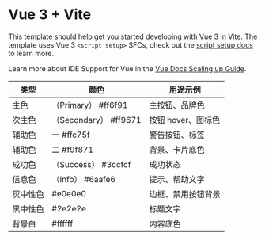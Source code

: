 # Vue 3 + Vite

This template should help get you started developing with Vue 3 in Vite. The template uses Vue 3 `<script setup>` SFCs, check out the [script setup docs](https://v3.vuejs.org/api/sfc-script-setup.html#sfc-script-setup) to learn more.

Learn more about IDE Support for Vue in the [Vue Docs Scaling up Guide](https://vuejs.org/guide/scaling-up/tooling.html#ide-support).

| 类型 | 颜色 |用途示例|
|---|---|---|
|主色 | （Primary） #ff6f91 | 主按钮、品牌色|
|次主色 | （Secondary） #ff9671 | 按钮 hover、图标色|
|辅助色 | 一 #ffc75f | 警告按钮、标签|
|辅助色 | 二 #f9f871 | 背景、卡片底色|
|成功色 | （Success） #3ccfcf | 成功状态|
|信息色 | （Info） #6aafe6 | 提示、帮助文字|
|灰中性色 | #e0e0e0 | 边框、禁用按钮背景|
|黑中性色 | #2e2e2e | 标题文字|
|背景白 | #ffffff | 内容底色|
